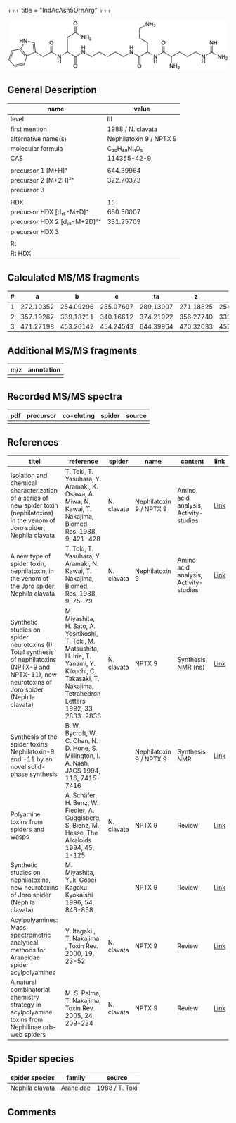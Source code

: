 +++
title = "IndAcAsn5OrnArg"
+++

![](/img/IndAcAsn5OrnArg.png)

## General Description

| name                         | value                   |
|------------------------------|-------------------------|
| level                        | III                     |
| first mention                | 1988 / N. clavata       |
| alternative name(s)          | Nephilatoxin 9 / NPTX 9 |
| molecular formula            | C₃₀H₄₉N₁₁O₅             |
| CAS                          | 114355-42-9             |
|                              |                         |
| precursor 1 [M+H]⁺           | 644.39964               |
| precursor 2 [M+2H]²⁺         | 322.70373               |
| precursor 3                  |                         |
|                              |                         |
| HDX                          | 15                      |
| precursor HDX   [d₁₅-M+D]⁺   | 660.50007               |
| precursor HDX 2 [d₁₅-M+2D]²⁺ | 331.25709               |
| precursor HDX 3              |                         |
|                              |                         |
| Rt                           |                         |
| Rt HDX                       |                         |

## Calculated MS/MS fragments

| # | a         | b         | c         | ta        | z         | y         | tz        |
|---|-----------|-----------|-----------|-----------|-----------|-----------|-----------|
| 1 | 272.10352 | 254.09296 | 255.07697 | 289.13007 | 271.18825 | 254.16170 | 288.21480 |
| 2 | 357.19267 | 339.18211 | 340.16612 | 374.21922 | 356.27740 | 339.25085 | 373.30395 |
| 3 | 471.27198 | 453.26142 | 454.24543 | 644.39964 | 470.32033 | 453.29378 | 487.34688 |

## Additional MS/MS fragments

| m/z       | annotation |
|-----------|------------|
|           |            |

## Recorded MS/MS spectra

| pdf | precursor | co-eluting | spider    | source                              |
|-----|-----------|------------|-----------|-------------------------------------|
|     |           |            |           |                                     |

## References

| titel                                                                                                                                                | reference                                                                                                                                                       | spider     | name                    | content                               | link                                                                                                   |
|------------------------------------------------------------------------------------------------------------------------------------------------------|-----------------------------------------------------------------------------------------------------------------------------------------------------------------|------------|-------------------------|---------------------------------------|--------------------------------------------------------------------------------------------------------|
| Isolation and chemical characterization of a series of new spider toxin (nephilatoxins) in the venom of Joro spider, Nephila clavata                 | T. Toki, T. Yasuhara, Y. Aramaki, K. Osawa, A. Miwa, N. Kawai, T. Nakajima, Biomed. Res. 1988, 9, 421-428                                                       | N. clavata | Nephilatoxin 9 / NPTX 9 | Amino acid analysis, Activity-studies | [Link](https://www.jstage.jst.go.jp/article/biomedres/9/6/9_421/_article)                              |
| A new type of spider toxin, nephilatoxin, in the venom of the Joro spider, Nephila clavata                                                           | T. Toki, T. Yasuhara, Y. Aramaki, N. Kawai, T. Nakajima, Biomed. Res. 1988, 9, 75-79                                                                            | N. clavata | Nephilatoxin 9          | Amino acid analysis, Activity-studies | [Link](https://www.jstage.jst.go.jp/article/biomedres/9/1/9_75/_article)                               |
| Synthetic studies on spider neurotoxins (I): Total synthesis of nephilatoxins (NPTX-9 and NPTX-11), new neurotoxins of Joro spider (Nephila clavata) | M. Miyashita, H. Sato, A. Yoshikoshi, T. Toki, M. Matsushita, H. Irie, T. Yanami, Y. Kikuchi, C. Takasaki, T. Nakajima, Tetrahedron Letters 1992, 33, 2833-2836 | N. clavata | NPTX 9                  | Synthesis, NMR (ns)                   | [Link](https://www.sciencedirect.com/science/article/pii/S0040403900788733)                            |
| Synthesis of the spider toxins Nephilatoxin-9 and -11 by an novel solid-phase synthesis                                                              | B. W. Bycroft, W. C. Chan, N. D. Hone, S. Millington, I. A. Nash, JACS 1994, 116, 7415-7416                                                                     |            | Nephilatoxin 9 / NPTX 9 | Synthesis, NMR                        | [Link](https://pubs.acs.org/doi/abs/10.1021/ja00095a058)                                               |
| Polyamine toxins from spiders and wasps                                                                                                              | A. Schäfer, H. Benz, W. Fiedler, A. Guggisberg, S. Bienz, M. Hesse, The Alkaloids 1994, 45, 1-125                                                               | N. clavata | NPTX 9                  | Review                                | [Link](https://www.sciencedirect.com/science/article/pii/S009995980860276X)                            |
| Synthetic studies on nephilatoxins, new neurotoxins of Joro spider (Nephila clavata)                                                                 | M. Miyashita, Yuki Gosei Kagaku Kyokaishi 1996, 54, 846-858                                                                                                     |            | NPTX 9                  | Review                                | [Link](https://www.jstage.jst.go.jp/article/yukigoseikyokaishi1943/54/10/54_10_846/_article/-char/ja/) |
| Acylpolyamines: Mass spectrometric analytical methods for Araneidae spider acylpolyamines                                                            | Y. Itagaki , T. Nakajima , Toxin Rev. 2000, 19, 23-52                                                                                                           | N. clavata | NPTX 9                  | Review                                | [Link](https://www.tandfonline.com/doi/abs/10.1081/TXR-100100314)                                      |
| A natural combinatorial chemistry strategy in acylpolyamine toxins from Nephilinae orb-web spiders                                                   | M. S. Palma, T. Nakajima, Toxin Rev. 2005, 24, 209-234                                                                                                          | N. clavata | NPTX 9                  | Review                                | [Link](https://www.tandfonline.com/doi/abs/10.1081/TXR-200057857)                                      |

## Spider species

| spider species  | family    | source         |
|-----------------|-----------|----------------|
| Nephila clavata | Araneidae | 1988 / T. Toki |

## Comments